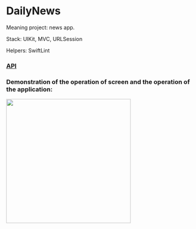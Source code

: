 # DailyNews

Meaning project: news app.

Stack: UIKit, MVC, URLSession

Helpers: SwiftLint

### [API](https://newsapi.org/)

### Demonstration of the operation of screen and the operation of the application:

<img width="334" src="https://github.com/gOweRkrd/DailyNews/assets/110721351/caf56d5a-2215-4802-b3f3-ff777f6aa36d">
